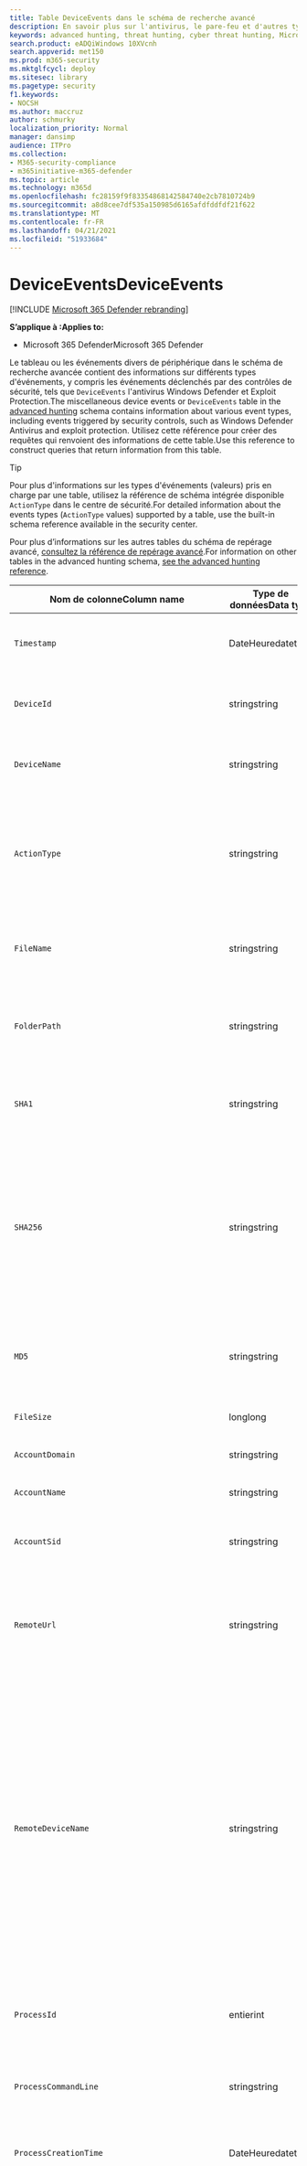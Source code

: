 ```yaml
---
title: Table DeviceEvents dans le schéma de recherche avancé
description: En savoir plus sur l'antivirus, le pare-feu et d'autres types d'événements dans la table Divers événements de périphérique (DeviceEvents) du schéma de recherche avancée
keywords: advanced hunting, threat hunting, cyber threat hunting, Microsoft 365 Defender, microsoft 365, m365, search, query, telemetry, schema reference, kusto, table, column, data type, security events, antivirus, firewall, exploit guard, DeviceEvents
search.product: eADQiWindows 10XVcnh
search.appverid: met150
ms.prod: m365-security
ms.mktglfcycl: deploy
ms.sitesec: library
ms.pagetype: security
f1.keywords:
- NOCSH
ms.author: maccruz
author: schmurky
localization_priority: Normal
manager: dansimp
audience: ITPro
ms.collection:
- M365-security-compliance
- m365initiative-m365-defender
ms.topic: article
ms.technology: m365d
ms.openlocfilehash: fc28159f9f83354868142584740e2cb7810724b9
ms.sourcegitcommit: a8d8cee7df535a150985d6165afdfddfdf21f622
ms.translationtype: MT
ms.contentlocale: fr-FR
ms.lasthandoff: 04/21/2021
ms.locfileid: "51933684"
---
```

# <a name="deviceevents"></a><span data-ttu-id="102b9-104">DeviceEvents</span><span class="sxs-lookup"><span data-stu-id="102b9-104">DeviceEvents</span></span>

[!INCLUDE [Microsoft 365 Defender rebranding](../includes/microsoft-defender.md)]

<span data-ttu-id="102b9-105">**S’applique à :**</span><span class="sxs-lookup"><span data-stu-id="102b9-105">**Applies to:**</span></span>
- <span data-ttu-id="102b9-106">Microsoft 365 Defender</span><span class="sxs-lookup"><span data-stu-id="102b9-106">Microsoft 365 Defender</span></span>

<span data-ttu-id="102b9-107">Le tableau ou les événements divers de périphérique dans le schéma de recherche avancée contient des informations sur différents types d'événements, y compris les événements déclenchés par des contrôles de sécurité, tels que `DeviceEvents` l'antivirus [](advanced-hunting-overview.md) Windows Defender et Exploit Protection.</span><span class="sxs-lookup"><span data-stu-id="102b9-107">The miscellaneous device events or `DeviceEvents` table in the [advanced hunting](advanced-hunting-overview.md) schema contains information about various event types, including events triggered by security controls, such as Windows Defender Antivirus and exploit protection.</span></span> <span data-ttu-id="102b9-108">Utilisez cette référence pour créer des requêtes qui renvoient des informations de cette table.</span><span class="sxs-lookup"><span data-stu-id="102b9-108">Use this reference to construct queries that return information from this table.</span></span>

>[!TIP]
> <span data-ttu-id="102b9-109">Pour plus d'informations sur les types d'événements (valeurs) pris en charge par une table, utilisez la référence de schéma intégrée disponible `ActionType` dans le centre de sécurité.</span><span class="sxs-lookup"><span data-stu-id="102b9-109">For detailed information about the events types (`ActionType` values) supported by a table, use the built-in schema reference available in the security center.</span></span>

<span data-ttu-id="102b9-110">Pour plus d’informations sur les autres tables du schéma de repérage avancé, [consultez la référence de repérage avancé](advanced-hunting-schema-tables.md).</span><span class="sxs-lookup"><span data-stu-id="102b9-110">For information on other tables in the advanced hunting schema, [see the advanced hunting reference](advanced-hunting-schema-tables.md).</span></span>


| <span data-ttu-id="102b9-111">Nom de colonne</span><span class="sxs-lookup"><span data-stu-id="102b9-111">Column name</span></span> | <span data-ttu-id="102b9-112">Type de données</span><span class="sxs-lookup"><span data-stu-id="102b9-112">Data type</span></span> | <span data-ttu-id="102b9-113">Description</span><span class="sxs-lookup"><span data-stu-id="102b9-113">Description</span></span> |
|-------------|-----------|-------------|
| `Timestamp` | <span data-ttu-id="102b9-114">DateHeure</span><span class="sxs-lookup"><span data-stu-id="102b9-114">datetime</span></span> | <span data-ttu-id="102b9-115">Date et heure d’enregistrement de l’événement</span><span class="sxs-lookup"><span data-stu-id="102b9-115">Date and time when the event was recorded</span></span> |
| `DeviceId` | <span data-ttu-id="102b9-116">string</span><span class="sxs-lookup"><span data-stu-id="102b9-116">string</span></span> | <span data-ttu-id="102b9-117">Identificateur unique de la machine dans le service</span><span class="sxs-lookup"><span data-stu-id="102b9-117">Unique identifier for the machine in the service</span></span> |
| `DeviceName` | <span data-ttu-id="102b9-118">string</span><span class="sxs-lookup"><span data-stu-id="102b9-118">string</span></span> | <span data-ttu-id="102b9-119">Nom de domaine complet (FQDN) de la machine</span><span class="sxs-lookup"><span data-stu-id="102b9-119">Fully qualified domain name (FQDN) of the machine</span></span> |
| `ActionType` | <span data-ttu-id="102b9-120">string</span><span class="sxs-lookup"><span data-stu-id="102b9-120">string</span></span> | <span data-ttu-id="102b9-121">Type d'activité qui a déclenché l'événement.</span><span class="sxs-lookup"><span data-stu-id="102b9-121">Type of activity that triggered the event.</span></span> <span data-ttu-id="102b9-122">Pour plus [d'informations, voir](advanced-hunting-schema-tables.md?#get-schema-information-in-the-security-center) la référence du schéma dans le portail</span><span class="sxs-lookup"><span data-stu-id="102b9-122">See the [in-portal schema reference](advanced-hunting-schema-tables.md?#get-schema-information-in-the-security-center) for details</span></span> |
| `FileName` | <span data-ttu-id="102b9-123">string</span><span class="sxs-lookup"><span data-stu-id="102b9-123">string</span></span> | <span data-ttu-id="102b9-124">Nom du fichier auquel l’action enregistrée a été appliquée</span><span class="sxs-lookup"><span data-stu-id="102b9-124">Name of the file that the recorded action was applied to</span></span> |
| `FolderPath` | <span data-ttu-id="102b9-125">string</span><span class="sxs-lookup"><span data-stu-id="102b9-125">string</span></span> | <span data-ttu-id="102b9-126">Dossier contenant le fichier à lequel l'action enregistrée a été appliquée</span><span class="sxs-lookup"><span data-stu-id="102b9-126">Folder containing the file that the recorded action was applied to</span></span> |
| `SHA1` | <span data-ttu-id="102b9-127">string</span><span class="sxs-lookup"><span data-stu-id="102b9-127">string</span></span> | <span data-ttu-id="102b9-128">SHA-1 du fichier auquel l’action enregistrée a été appliquée</span><span class="sxs-lookup"><span data-stu-id="102b9-128">SHA-1 of the file that the recorded action was applied to</span></span> |
| `SHA256` | <span data-ttu-id="102b9-129">string</span><span class="sxs-lookup"><span data-stu-id="102b9-129">string</span></span> | <span data-ttu-id="102b9-130">SHA-256 du fichier auquel l’action enregistrée a été appliquée.</span><span class="sxs-lookup"><span data-stu-id="102b9-130">SHA-256 of the file that the recorded action was applied to.</span></span> <span data-ttu-id="102b9-131">Ce champ n’est généralement pas rempli. Utilisez la colonne SHA1 lorsque celle-ci est disponible.</span><span class="sxs-lookup"><span data-stu-id="102b9-131">This field is usually not populated — use the SHA1 column when available.</span></span> |
| `MD5` | <span data-ttu-id="102b9-132">string</span><span class="sxs-lookup"><span data-stu-id="102b9-132">string</span></span> | <span data-ttu-id="102b9-133">Hachage MD5 du fichier à l'application de l'action enregistrée</span><span class="sxs-lookup"><span data-stu-id="102b9-133">MD5 hash of the file that the recorded action was applied to</span></span> |
| `FileSize` | <span data-ttu-id="102b9-134">long</span><span class="sxs-lookup"><span data-stu-id="102b9-134">long</span></span> | <span data-ttu-id="102b9-135">Taille du fichier en octets</span><span class="sxs-lookup"><span data-stu-id="102b9-135">Size of the file in bytes</span></span> |
| `AccountDomain` | <span data-ttu-id="102b9-136">string</span><span class="sxs-lookup"><span data-stu-id="102b9-136">string</span></span> | <span data-ttu-id="102b9-137">Domaine du compte</span><span class="sxs-lookup"><span data-stu-id="102b9-137">Domain of the account</span></span> |
| `AccountName` | <span data-ttu-id="102b9-138">string</span><span class="sxs-lookup"><span data-stu-id="102b9-138">string</span></span> | <span data-ttu-id="102b9-139">Nom d'utilisateur du compte</span><span class="sxs-lookup"><span data-stu-id="102b9-139">User name of the account</span></span> |
| `AccountSid` | <span data-ttu-id="102b9-140">string</span><span class="sxs-lookup"><span data-stu-id="102b9-140">string</span></span> | <span data-ttu-id="102b9-141">Identificateur de sécurité (SID) du compte</span><span class="sxs-lookup"><span data-stu-id="102b9-141">Security Identifier (SID) of the account</span></span> |
| `RemoteUrl` | <span data-ttu-id="102b9-142">string</span><span class="sxs-lookup"><span data-stu-id="102b9-142">string</span></span> | <span data-ttu-id="102b9-143">URL ou nom de domaine complet (FQDN) à laquelle/auquel la connexion était en cours</span><span class="sxs-lookup"><span data-stu-id="102b9-143">URL or fully qualified domain name (FQDN) that was being connected to</span></span> |
| `RemoteDeviceName` | <span data-ttu-id="102b9-144">string</span><span class="sxs-lookup"><span data-stu-id="102b9-144">string</span></span> | <span data-ttu-id="102b9-145">Nom de l'ordinateur qui a effectué une opération à distance sur l'ordinateur concerné.</span><span class="sxs-lookup"><span data-stu-id="102b9-145">Name of the machine that performed a remote operation on the affected machine.</span></span> <span data-ttu-id="102b9-146">Selon l'événement signalé, ce nom peut être un nom de domaine complet (FQDN), un nom NetBIOS ou un nom d'hôte sans informations de domaine.</span><span class="sxs-lookup"><span data-stu-id="102b9-146">Depending on the event being reported, this name could be a fully-qualified domain name (FQDN), a NetBIOS name, or a host name without domain information</span></span> |
| `ProcessId` | <span data-ttu-id="102b9-147">entier</span><span class="sxs-lookup"><span data-stu-id="102b9-147">int</span></span> | <span data-ttu-id="102b9-148">ID de processus (PID) du processus nouvellement créé</span><span class="sxs-lookup"><span data-stu-id="102b9-148">Process ID (PID) of the newly created process</span></span> |
| `ProcessCommandLine` | <span data-ttu-id="102b9-149">string</span><span class="sxs-lookup"><span data-stu-id="102b9-149">string</span></span> | <span data-ttu-id="102b9-150">Ligne de commande utilisée pour créer le nouveau processus</span><span class="sxs-lookup"><span data-stu-id="102b9-150">Command line used to create the new process</span></span> |
| `ProcessCreationTime` | <span data-ttu-id="102b9-151">DateHeure</span><span class="sxs-lookup"><span data-stu-id="102b9-151">datetime</span></span> | <span data-ttu-id="102b9-152">Date et heure de création du processus</span><span class="sxs-lookup"><span data-stu-id="102b9-152">Date and time the process was created</span></span> |
| `ProcessTokenElevation` | <span data-ttu-id="102b9-153">string</span><span class="sxs-lookup"><span data-stu-id="102b9-153">string</span></span> | <span data-ttu-id="102b9-154">Type de jeton indiquant la présence ou l'absence d'élévation de privilège du contrôle d'accès utilisateur (UAC) appliquée au processus nouvellement créé</span><span class="sxs-lookup"><span data-stu-id="102b9-154">Token type indicating the presence or absence of User Access Control (UAC) privilege elevation applied to the newly created process</span></span> |
| `LogonId` | <span data-ttu-id="102b9-155">string</span><span class="sxs-lookup"><span data-stu-id="102b9-155">string</span></span> | <span data-ttu-id="102b9-156">Identificateur d'une session d'ouverture de session.</span><span class="sxs-lookup"><span data-stu-id="102b9-156">Identifier for a logon session.</span></span> <span data-ttu-id="102b9-157">Cet identificateur est unique sur le même ordinateur uniquement entre les redémarrages</span><span class="sxs-lookup"><span data-stu-id="102b9-157">This identifier is unique on the same machine only between restarts</span></span> |
| `RegistryKey` | <span data-ttu-id="102b9-158">string</span><span class="sxs-lookup"><span data-stu-id="102b9-158">string</span></span> | <span data-ttu-id="102b9-159">Clé de Registre à qui l’action enregistrée a été appliquée</span><span class="sxs-lookup"><span data-stu-id="102b9-159">Registry key that the recorded action was applied to</span></span> |
| `RegistryValueName` | <span data-ttu-id="102b9-160">string</span><span class="sxs-lookup"><span data-stu-id="102b9-160">string</span></span> | <span data-ttu-id="102b9-161">Nom de la valeur de Registre à qui l’action enregistrée a été appliquée</span><span class="sxs-lookup"><span data-stu-id="102b9-161">Name of the registry value that the recorded action was applied to</span></span> |
| `RegistryValueData` | <span data-ttu-id="102b9-162">string</span><span class="sxs-lookup"><span data-stu-id="102b9-162">string</span></span> | <span data-ttu-id="102b9-163">Données de la valeur de Registre à l’application de l’action enregistrée</span><span class="sxs-lookup"><span data-stu-id="102b9-163">Data of the registry value that the recorded action was applied to</span></span> |
| `RemoteIP` | <span data-ttu-id="102b9-164">string</span><span class="sxs-lookup"><span data-stu-id="102b9-164">string</span></span> | <span data-ttu-id="102b9-165">Adresse IP à laquelle la connexion était en cours</span><span class="sxs-lookup"><span data-stu-id="102b9-165">IP address that was being connected to</span></span> |
| `RemotePort` | <span data-ttu-id="102b9-166">entier</span><span class="sxs-lookup"><span data-stu-id="102b9-166">int</span></span> | <span data-ttu-id="102b9-167">Port TCP sur l’appareil distant connecté</span><span class="sxs-lookup"><span data-stu-id="102b9-167">TCP port on the remote device that was being connected to</span></span> |
| `LocalIP` | <span data-ttu-id="102b9-168">string</span><span class="sxs-lookup"><span data-stu-id="102b9-168">string</span></span> | <span data-ttu-id="102b9-169">Adresse IP attribuée à l’ordinateur local utilisé lors de la communication</span><span class="sxs-lookup"><span data-stu-id="102b9-169">IP address assigned to the local machine used during communication</span></span> |
| `LocalPort` | <span data-ttu-id="102b9-170">entier</span><span class="sxs-lookup"><span data-stu-id="102b9-170">int</span></span> | <span data-ttu-id="102b9-171">Port TCP sur l’ordinateur local utilisé lors de la communication</span><span class="sxs-lookup"><span data-stu-id="102b9-171">TCP port on the local machine used during communication</span></span> |
| `FileOriginUrl` | <span data-ttu-id="102b9-172">string</span><span class="sxs-lookup"><span data-stu-id="102b9-172">string</span></span> | <span data-ttu-id="102b9-173">URL à partir de laquelle le fichier a été téléchargé</span><span class="sxs-lookup"><span data-stu-id="102b9-173">URL where the file was downloaded from</span></span> |
| `FileOriginIP` | <span data-ttu-id="102b9-174">string</span><span class="sxs-lookup"><span data-stu-id="102b9-174">string</span></span> | <span data-ttu-id="102b9-175">Adresse IP à partir de laquelle le fichier a été téléchargé</span><span class="sxs-lookup"><span data-stu-id="102b9-175">IP address where the file was downloaded from</span></span> |
| `InitiatingProcessSHA1` | <span data-ttu-id="102b9-176">string</span><span class="sxs-lookup"><span data-stu-id="102b9-176">string</span></span> | <span data-ttu-id="102b9-177">SHA-1 du processus (fichier image) à l’origine de l’événement</span><span class="sxs-lookup"><span data-stu-id="102b9-177">SHA-1 of the process (image file) that initiated the event</span></span> |
| `InitiatingProcessSHA256` | <span data-ttu-id="102b9-178">string</span><span class="sxs-lookup"><span data-stu-id="102b9-178">string</span></span> | <span data-ttu-id="102b9-179">SHA-256 du processus (fichier image) à l’origine de l’événement.</span><span class="sxs-lookup"><span data-stu-id="102b9-179">SHA-256 of the process (image file) that initiated the event.</span></span> <span data-ttu-id="102b9-180">Ce champ n’est généralement pas rempli. Utilisez la colonne SHA1 lorsque celle-ci est disponible.</span><span class="sxs-lookup"><span data-stu-id="102b9-180">This field is usually not populated — use the SHA1 column when available.</span></span> |
| `InitiatingProcessMD5` | <span data-ttu-id="102b9-181">string</span><span class="sxs-lookup"><span data-stu-id="102b9-181">string</span></span> | <span data-ttu-id="102b9-182">Hachage MD5 du processus (fichier image) à l’origine de l’événement</span><span class="sxs-lookup"><span data-stu-id="102b9-182">MD5 hash of the process (image file) that initiated the event</span></span> |
| `InitiatingProcessFileName` | <span data-ttu-id="102b9-183">string</span><span class="sxs-lookup"><span data-stu-id="102b9-183">string</span></span> | <span data-ttu-id="102b9-184">Nom du processus à l’origine de l’événement</span><span class="sxs-lookup"><span data-stu-id="102b9-184">Name of the process that initiated the event</span></span> |
| `InitiatingProcessFileSize` | <span data-ttu-id="102b9-185">long</span><span class="sxs-lookup"><span data-stu-id="102b9-185">long</span></span> | <span data-ttu-id="102b9-186">Taille du fichier qui a tenu le processus responsable de l’événement</span><span class="sxs-lookup"><span data-stu-id="102b9-186">Size of the file that ran the process responsible for the event</span></span> |
| `InitiatingProcessFolderPath` | <span data-ttu-id="102b9-187">string</span><span class="sxs-lookup"><span data-stu-id="102b9-187">string</span></span> | <span data-ttu-id="102b9-188">Dossier contenant le processus (fichier image) à l’origine de l’événement</span><span class="sxs-lookup"><span data-stu-id="102b9-188">Folder containing the process (image file) that initiated the event</span></span> |
| `InitiatingProcessId` | <span data-ttu-id="102b9-189">entier</span><span class="sxs-lookup"><span data-stu-id="102b9-189">int</span></span> | <span data-ttu-id="102b9-190">ID de processus (PID) du processus à l’origine de l’événement</span><span class="sxs-lookup"><span data-stu-id="102b9-190">Process ID (PID) of the process that initiated the event</span></span> |
| `InitiatingProcessCommandLine` | <span data-ttu-id="102b9-191">string</span><span class="sxs-lookup"><span data-stu-id="102b9-191">string</span></span> | <span data-ttu-id="102b9-192">Ligne de commande utilisée pour exécuter le processus à l’origine de l’événement</span><span class="sxs-lookup"><span data-stu-id="102b9-192">Command line used to run the process that initiated the event</span></span> |
| `InitiatingProcessCreationTime` | <span data-ttu-id="102b9-193">DateHeure</span><span class="sxs-lookup"><span data-stu-id="102b9-193">datetime</span></span> | <span data-ttu-id="102b9-194">Date et heure de début du processus à l’origine de l’événement</span><span class="sxs-lookup"><span data-stu-id="102b9-194">Date and time when the process that initiated the event was started</span></span> |
| `InitiatingProcessAccountDomain` | <span data-ttu-id="102b9-195">string</span><span class="sxs-lookup"><span data-stu-id="102b9-195">string</span></span> | <span data-ttu-id="102b9-196">Domaine du compte qui a dirigé le processus responsable de l’événement</span><span class="sxs-lookup"><span data-stu-id="102b9-196">Domain of the account that ran the process responsible for the event</span></span> |
| `InitiatingProcessAccountName` | <span data-ttu-id="102b9-197">string</span><span class="sxs-lookup"><span data-stu-id="102b9-197">string</span></span> | <span data-ttu-id="102b9-198">Nom d’utilisateur du compte qui a dirigé le processus responsable de l’événement</span><span class="sxs-lookup"><span data-stu-id="102b9-198">User name of the account that ran the process responsible for the event</span></span> |
| `InitiatingProcessAccountSid` | <span data-ttu-id="102b9-199">string</span><span class="sxs-lookup"><span data-stu-id="102b9-199">string</span></span> | <span data-ttu-id="102b9-200">Identificateur de sécurité (SID) du compte qui a dirigé le processus responsable de l’événement</span><span class="sxs-lookup"><span data-stu-id="102b9-200">Security Identifier (SID) of the account that ran the process responsible for the event</span></span> |
| `InitiatingProcessAccountUpn` | <span data-ttu-id="102b9-201">string</span><span class="sxs-lookup"><span data-stu-id="102b9-201">string</span></span> | <span data-ttu-id="102b9-202">Nom d’utilisateur principal (UPN) du compte qui a lancé le processus responsable de l’événement</span><span class="sxs-lookup"><span data-stu-id="102b9-202">User principal name (UPN) of the account that ran the process responsible for the event</span></span> |
| `InitiatingProcessAccountObjectId` | <span data-ttu-id="102b9-203">string</span><span class="sxs-lookup"><span data-stu-id="102b9-203">string</span></span> | <span data-ttu-id="102b9-204">ID d’objet Azure AD du compte d’utilisateur qui a dirigé le processus responsable de l’événement</span><span class="sxs-lookup"><span data-stu-id="102b9-204">Azure AD object ID of the user account that ran the process responsible for the event</span></span> |
| `InitiatingProcessVersionInfoCompanyName` | <span data-ttu-id="102b9-205">string</span><span class="sxs-lookup"><span data-stu-id="102b9-205">string</span></span> | <span data-ttu-id="102b9-206">Nom de la société à partir des informations de version du processus (fichier image) responsable de l’événement</span><span class="sxs-lookup"><span data-stu-id="102b9-206">Company name from the version information of the process (image file) responsible for the event</span></span> |
| `InitiatingProcessVersionInfoProductName` | <span data-ttu-id="102b9-207">string</span><span class="sxs-lookup"><span data-stu-id="102b9-207">string</span></span> | <span data-ttu-id="102b9-208">Nom du produit à partir des informations de version du processus (fichier image) responsable de l’événement</span><span class="sxs-lookup"><span data-stu-id="102b9-208">Product name from the version information of the process (image file) responsible for the event</span></span> |
| `InitiatingProcessVersionInfoProductVersion` | <span data-ttu-id="102b9-209">string</span><span class="sxs-lookup"><span data-stu-id="102b9-209">string</span></span> | <span data-ttu-id="102b9-210">Version du produit à partir des informations de version du processus (fichier image) responsable de l’événement</span><span class="sxs-lookup"><span data-stu-id="102b9-210">Product version from the version information of the process (image file) responsible for the event</span></span> |
|` InitiatingProcessVersionInfoInternalFileName` | <span data-ttu-id="102b9-211">string</span><span class="sxs-lookup"><span data-stu-id="102b9-211">string</span></span> | <span data-ttu-id="102b9-212">Nom de fichier interne à partir des informations de version du processus (fichier image) responsable de l’événement</span><span class="sxs-lookup"><span data-stu-id="102b9-212">Internal file name from the version information of the process (image file) responsible for the event</span></span> |
| `InitiatingProcessVersionInfoOriginalFileName` | <span data-ttu-id="102b9-213">string</span><span class="sxs-lookup"><span data-stu-id="102b9-213">string</span></span> | <span data-ttu-id="102b9-214">Nom de fichier d’origine à partir des informations de version du processus (fichier image) responsable de l’événement</span><span class="sxs-lookup"><span data-stu-id="102b9-214">Original file name from the version information of the process (image file) responsible for the event</span></span> |
| `InitiatingProcessVersionInfoFileDescription` | <span data-ttu-id="102b9-215">string</span><span class="sxs-lookup"><span data-stu-id="102b9-215">string</span></span> | <span data-ttu-id="102b9-216">Description à partir des informations de version du processus (fichier image) responsable de l’événement</span><span class="sxs-lookup"><span data-stu-id="102b9-216">Description from the version information of the process (image file) responsible for the event</span></span> |
| `InitiatingProcessParentId` | <span data-ttu-id="102b9-217">entier</span><span class="sxs-lookup"><span data-stu-id="102b9-217">int</span></span> | <span data-ttu-id="102b9-218">ID de processus (PID) du processus parent qui a généré le processus responsable de l’événement</span><span class="sxs-lookup"><span data-stu-id="102b9-218">Process ID (PID) of the parent process that spawned the process responsible for the event</span></span> |
| `InitiatingProcessParentFileName` | <span data-ttu-id="102b9-219">string</span><span class="sxs-lookup"><span data-stu-id="102b9-219">string</span></span> | <span data-ttu-id="102b9-220">Nom du processus parent qui a généré le processus responsable de l’événement</span><span class="sxs-lookup"><span data-stu-id="102b9-220">Name of the parent process that spawned the process responsible for the event</span></span> |
| `InitiatingProcessParentCreationTime` | <span data-ttu-id="102b9-221">DateHeure</span><span class="sxs-lookup"><span data-stu-id="102b9-221">datetime</span></span> | <span data-ttu-id="102b9-222">Date et heure de début du parent du processus responsable de l’événement</span><span class="sxs-lookup"><span data-stu-id="102b9-222">Date and time when the parent of the process responsible for the event was started</span></span> |
| `InitiatingProcessLogonId` | <span data-ttu-id="102b9-223">string</span><span class="sxs-lookup"><span data-stu-id="102b9-223">string</span></span> | <span data-ttu-id="102b9-224">Identificateur d’une session d’ouverture de session du processus à l’origine de l’événement.</span><span class="sxs-lookup"><span data-stu-id="102b9-224">Identifier for a logon session of the process that initiated the event.</span></span> <span data-ttu-id="102b9-225">Cet identificateur est unique sur le même ordinateur uniquement entre les redémarrages</span><span class="sxs-lookup"><span data-stu-id="102b9-225">This identifier is unique on the same machine only between restarts</span></span> |
| `ReportId` | <span data-ttu-id="102b9-226">long</span><span class="sxs-lookup"><span data-stu-id="102b9-226">long</span></span> | <span data-ttu-id="102b9-227">Identificateur d’événement basé sur un compteur extensible.</span><span class="sxs-lookup"><span data-stu-id="102b9-227">Event identifier based on a repeating counter.</span></span> <span data-ttu-id="102b9-228">Pour identifier des événements uniques, cette colonne doit être utilisée conjointement avec les colonnes DeviceName et Timestamp</span><span class="sxs-lookup"><span data-stu-id="102b9-228">To identify unique events, this column must be used in conjunction with the DeviceName and Timestamp columns</span></span> |
| `AppGuardContainerId` | <span data-ttu-id="102b9-229">string</span><span class="sxs-lookup"><span data-stu-id="102b9-229">string</span></span> | <span data-ttu-id="102b9-230">Identificateur du conteneur virtualisé utilisé par Application Guard pour isoler l’activité du navigateur</span><span class="sxs-lookup"><span data-stu-id="102b9-230">Identifier for the virtualized container used by Application Guard to isolate browser activity</span></span> |
| `AdditionalFields` | <span data-ttu-id="102b9-231">string</span><span class="sxs-lookup"><span data-stu-id="102b9-231">string</span></span> | <span data-ttu-id="102b9-232">Informations supplémentaires sur l’événement au format de tableau JSON</span><span class="sxs-lookup"><span data-stu-id="102b9-232">Additional information about the event in JSON array format</span></span> |

## <a name="related-topics"></a><span data-ttu-id="102b9-233">Voir aussi</span><span class="sxs-lookup"><span data-stu-id="102b9-233">Related topics</span></span>
- [<span data-ttu-id="102b9-234">Vue d’ensemble du repérage avancé</span><span class="sxs-lookup"><span data-stu-id="102b9-234">Advanced hunting overview</span></span>](advanced-hunting-overview.md)
- [<span data-ttu-id="102b9-235">Apprendre le langage de requête</span><span class="sxs-lookup"><span data-stu-id="102b9-235">Learn the query language</span></span>](advanced-hunting-query-language.md)
- [<span data-ttu-id="102b9-236">Utiliser des requêtes partagées</span><span class="sxs-lookup"><span data-stu-id="102b9-236">Use shared queries</span></span>](advanced-hunting-shared-queries.md)
- [<span data-ttu-id="102b9-237">Repérer des menaces sur les appareils, les e-mails, les applications et les identités</span><span class="sxs-lookup"><span data-stu-id="102b9-237">Hunt across devices, emails, apps, and identities</span></span>](advanced-hunting-query-emails-devices.md)
- [<span data-ttu-id="102b9-238">Comprendre le schéma</span><span class="sxs-lookup"><span data-stu-id="102b9-238">Understand the schema</span></span>](advanced-hunting-schema-tables.md)
- [<span data-ttu-id="102b9-239">Appliquer les meilleures pratiques de requête</span><span class="sxs-lookup"><span data-stu-id="102b9-239">Apply query best practices</span></span>](advanced-hunting-best-practices.md)
